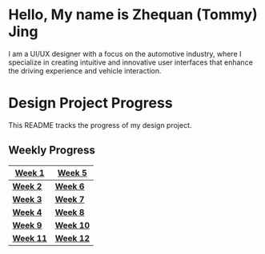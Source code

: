 # Hello, My name is Zhequan (Tommy) Jing

I am a UI/UX designer with a focus on the automotive industry, where I specialize in creating intuitive and innovative user interfaces that enhance the driving experience and vehicle interaction.

# Design Project Progress

This README tracks the progress of my design project.

## Weekly Progress

| [**Week 1**](https://github.com/Berkeley-MDes/tdf-fa24-TommyJing0/blob/main/Week%201.md) | [**Week 5**](https://github.com/Berkeley-MDes/tdf-fa24-TommyJing0/blob/main/Week%205.md) |
| ------------------------------------------------------------ | ------------------------------------------------------------ |
| [**Week 2**](https://github.com/Berkeley-MDes/tdf-fa24-TommyJing0/blob/main/Week%202.md) | [**Week 6**](https://github.com/Berkeley-MDes/tdf-fa24-TommyJing0/blob/main/Week%206.md) |
| [**Week 3**](https://github.com/Berkeley-MDes/tdf-fa24-TommyJing0/blob/main/Week%203.md) | [**Week 7**](https://github.com/Berkeley-MDes/tdf-fa24-TommyJing0/blob/main/Week%207.md) |
| [**Week 4**](https://github.com/Berkeley-MDes/tdf-fa24-TommyJing0/blob/main/Week%204.md) | [**Week 8**](https://github.com/Berkeley-MDes/tdf-fa24-TommyJing0/blob/main/Week%208.md) |
| [**Week 9**](https://github.com/Berkeley-MDes/tdf-fa24-TommyJing0/blob/main/Week%209.md) | [**Week 10**](https://github.com/Berkeley-MDes/tdf-fa24-TommyJing0/blob/main/Week%2010.md)|
| [**Week 11**](https://github.com/Berkeley-MDes/tdf-fa24-TommyJing0/blob/main/Week%2011.md) | [**Week 12**](https://github.com/Berkeley-MDes/tdf-fa24-TommyJing0/blob/main/Week%2012.md)|
